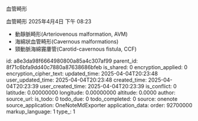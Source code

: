 血管畸形

血管畸形
2025年4月4日
下午 08:23

- 動靜脈畸形(Arteriovenous malformation, AVM)
- 海綿狀血管畸形(Cavernous malformations)
- 頸動脈海綿竇廔管(Carotid-cavernous fistula, CCF)


id: a8e3da98f6664980800a85a4c307af99
parent_id: 8f71c6bfa9dd40c7880a87638686bfeb
is_shared: 0
encryption_applied: 0
encryption_cipher_text: 
updated_time: 2025-04-04T20:23:48
user_updated_time: 2025-04-04T20:23:48
created_time: 2025-04-04T20:23:39
user_created_time: 2025-04-04T20:23:39
is_conflict: 0
latitude: 0.00000000
longitude: 0.00000000
altitude: 0.0000
author: 
source_url: 
is_todo: 0
todo_due: 0
todo_completed: 0
source: onenote
source_application: OneNoteMdExporter
application_data: 
order: 92700000
markup_language: 1
type_: 1